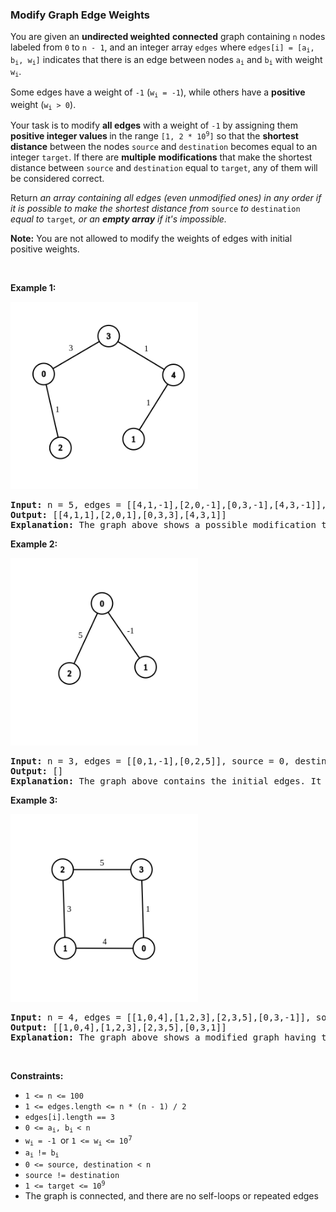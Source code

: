 
<h3>Modify Graph Edge Weights</h3>
<div><p>You are given an <strong>undirected weighted</strong> <strong>connected</strong> graph containing <code>n</code> nodes labeled from <code>0</code> to <code>n - 1</code>, and an integer array <code>edges</code> where <code>edges[i] = [a<sub>i</sub>, b<sub>i</sub>, w<sub>i</sub>]</code> indicates that there is an edge between nodes <code>a<sub>i</sub></code> and <code>b<sub>i</sub></code> with weight <code>w<sub>i</sub></code>.</p>
<p>Some edges have a weight of <code>-1</code> (<code>w<sub>i</sub> = -1</code>), while others have a <strong>positive</strong> weight (<code>w<sub>i</sub> &gt; 0</code>).</p>
<p>Your task is to modify <strong>all edges</strong> with a weight of <code>-1</code> by assigning them <strong>positive integer values </strong>in the range <code>[1, 2 * 10<sup>9</sup>]</code> so that the <strong>shortest distance</strong> between the nodes <code>source</code> and <code>destination</code> becomes equal to an integer <code>target</code>. If there are <strong>multiple</strong> <strong>modifications</strong> that make the shortest distance between <code>source</code> and <code>destination</code> equal to <code>target</code>, any of them will be considered correct.</p>
<p>Return <em>an array containing all edges (even unmodified ones) in any order if it is possible to make the shortest distance from </em><code>source</code><em> to </em><code>destination</code><em> equal to </em><code>target</code><em>, or an <strong>empty array</strong> if it's impossible.</em></p>
<p><strong>Note:</strong> You are not allowed to modify the weights of edges with initial positive weights.</p>
<p> </p>
<p><strong>Example 1:</strong></p>
<p><strong><img alt="" src="assets/da352c6ae2484851aad38574df0be87b.png" style="width: 300px; height: 300px;"/></strong></p>
<pre><strong>Input:</strong> n = 5, edges = [[4,1,-1],[2,0,-1],[0,3,-1],[4,3,-1]], source = 0, destination = 1, target = 5
<strong>Output:</strong> [[4,1,1],[2,0,1],[0,3,3],[4,3,1]]
<strong>Explanation:</strong> The graph above shows a possible modification to the edges, making the distance from 0 to 1 equal to 5.
</pre>
<p><strong>Example 2:</strong></p>
<p><strong><img alt="" src="assets/8479dcf807a94cd5bfbd36cb7efbd73b.png" style="width: 300px; height: 300px;"/></strong></p>
<pre><strong>Input:</strong> n = 3, edges = [[0,1,-1],[0,2,5]], source = 0, destination = 2, target = 6
<strong>Output:</strong> []
<strong>Explanation:</strong> The graph above contains the initial edges. It is not possible to make the distance from 0 to 2 equal to 6 by modifying the edge with weight -1. So, an empty array is returned.
</pre>
<p><strong>Example 3:</strong></p>
<p><strong><img alt="" src="assets/244d36e07b464df59743aa5adde54ea7.png" style="width: 300px; height: 300px;"/></strong></p>
<pre><strong>Input:</strong> n = 4, edges = [[1,0,4],[1,2,3],[2,3,5],[0,3,-1]], source = 0, destination = 2, target = 6
<strong>Output:</strong> [[1,0,4],[1,2,3],[2,3,5],[0,3,1]]
<strong>Explanation:</strong> The graph above shows a modified graph having the shortest distance from 0 to 2 as 6.
</pre>
<p> </p>
<p><strong>Constraints:</strong></p>
<ul>
<li><code>1 &lt;= n &lt;= 100</code></li>
<li><code><font face="monospace">1 &lt;= edges.length &lt;= n * (n - 1) / 2</font></code></li>
<li><code>edges[i].length == 3</code></li>
<li><code>0 &lt;= a<sub>i</sub>, b<sub>i </sub>&lt; n</code></li>
<li><code><font face="monospace">w<sub>i</sub> = -1 </font></code>or <code><font face="monospace">1 &lt;= w<sub>i </sub>&lt;= 10<sup><span style="font-size: 10.8333px;">7</span></sup></font></code></li>
<li><code>a<sub>i </sub>!= b<sub>i</sub></code></li>
<li><code>0 &lt;= source, destination &lt; n</code></li>
<li><code>source != destination</code></li>
<li><code><font face="monospace">1 &lt;= target &lt;= 10<sup>9</sup></font></code></li>
<li>The graph is connected, and there are no self-loops or repeated edges</li>
</ul>
</div>
